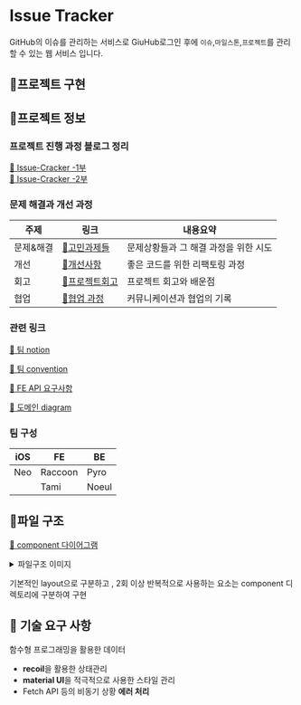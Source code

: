 # Issue Tracker 
GitHub의 이슈를 관리하는 서비스로 GiuHub로그인 후에 `이슈`,`마일스톤`,`프로젝트`를 관리할 수 있는 웹 서비스 입니다.  
## 📌프로젝트 구현

## 📌프로젝트 정보
### 프로젝트 진행 과정 블로그 정리
[🔗 Issue-Cracker -1부](https://rrecoder.tistory.com/153)  
[🔗 Issue-Cracker -2부](https://rrecoder.tistory.com/154)  
### 문제 해결과 개선 과정

|주제|링크|내용요약|
|------|---|---|
|문제&해결|[🔗고민과제들](https://github.com/ink-0/issue-tracker/wiki/%EB%AC%B8%EC%A0%9C%EC%A7%81%EB%A9%B4-&-%ED%95%B4%EA%B2%B0%EA%B3%BC%EC%A0%95)|문제상황들과 그 해결 과정을 위한 시도|
|개선|[🔗개선사항](https://github.com/ink-0/issue-tracker/wiki/%EA%B0%9C%EC%84%A0%EC%82%AC%ED%95%AD)|좋은 코드를 위한 리팩토링 과정|
|회고|[🔗프로젝트회고](https://github.com/ink-0/issue-tracker/wiki/%ED%94%84%EB%A1%9C%EC%A0%9D%ED%8A%B8-%ED%9A%8C%EA%B3%A0)|프로젝트 회고와 배운점|
|협업|[🔗협업 과정](https://github.com/ink-0/issue-tracker/wiki/%ED%98%91%EC%97%85-%EB%B0%A9%EC%8B%9D%EA%B3%BC-%EA%B3%BC%EC%A0%95)|커뮤니케이션과 협업의 기록|

### 관련 링크
[🔗 팀 notion](https://www.notion.so/Taccon-s-24d13fbd0e6b4e7fbe4489b242f8147b) 

[🔗 팀 convention](https://github.com/ink-0/issue-tracker/wiki/Home-&-Rule) 

[🔗 FE API 요구사항](https://github.com/ink-0/issue-tracker/wiki/FE-API-%EA%B5%AC%EC%84%B1)  

[🔗 도메인 diagram](https://github.com/ink-0/issue-tracker/wiki/%ED%9A%8C%EC%9D%98-%EB%B0%8F-%EC%A0%95%EC%B1%85)

### 팀 구성 

|iOS|FE|BE|
|------|---|---|
|Neo|Raccoon|Pyro|
||Tami|Noeul|
  
## 📌파일 구조
[🔗 component 다이어그램](https://drive.google.com/file/d/1d5YJRCsRzQx0HZrN-AcuEdZPTpJe6vlz/view?usp=sharing)
<details>
<summary>파일구조 이미지</summary>
<div markdown="1">
<img width="451" alt="스크린샷 2021-06-28 오후 5 59 35" src="https://user-images.githubusercontent.com/71919983/123609465-a43b8900-d83a-11eb-800a-9413b2d4062f.png">
</div>
</details>

기본적인 layout으로 구분하고 , 2회 이상 반복적으로 사용하는 요소는 component 디렉토리에 구분하여 구현

## 📌 기술 요구 사항
함수형 프로그래밍을 활용한 데이터 
- **recoil**을 활용한 상태관리
- **material UI**을 적극적으로 사용한 스타일 관리
- Fetch API 등의 비동기 상황 **에러 처리** 

